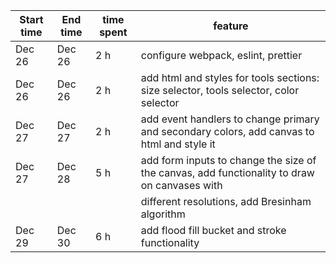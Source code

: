 | Start time | End time | time spent | feature                                                                                      |
| ---------- | -------- | ---------- | -------------------------------------------------------------------------------------------- |
| Dec 26     | Dec 26   | 2 h        | configure webpack, eslint, prettier                                                          |
| Dec 26     | Dec 26   | 2 h        | add html and styles for tools sections: size selector, tools selector, color selector        |
| Dec 27     | Dec 27   | 2 h        | add event handlers to change primary and secondary colors, add canvas to html and style it   |
| Dec 27     | Dec 28   | 5 h        | add form inputs to change the size of the canvas, add functionality to draw on canvases with |
|            |          |            | different resolutions, add Bresinham algorithm                                               |
| Dec 29     | Dec 30   | 6 h        | add flood fill bucket and stroke functionality                                               |
